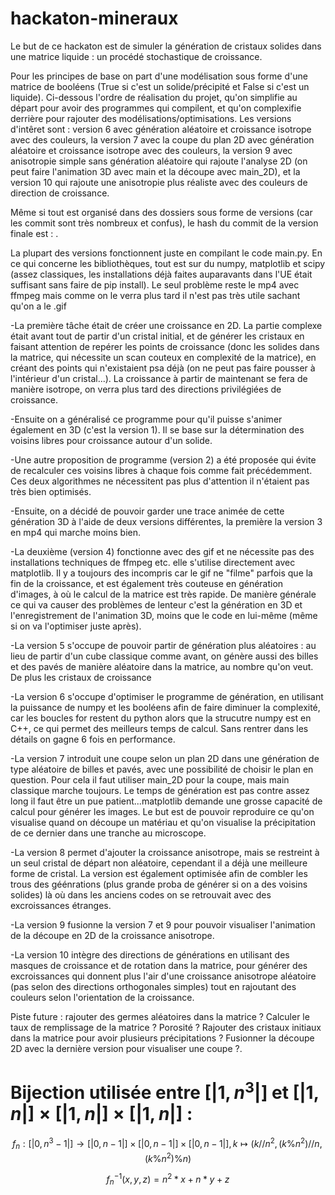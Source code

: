 # hackaton-mineraux

Le but de ce hackaton est de simuler la génération de cristaux solides dans une matrice liquide : un procédé stochastique de croissance. 

Pour les principes de base on part d'une modélisation sous forme d'une matrice de booléens (True si c'est un solide/précipité et False si c'est un liquide). Ci-dessous l'ordre de réalisation du projet, qu'on simplifie au départ pour avoir des programmes qui compilent, et qu'on complexifie derrière pour rajouter des modélisations/optimisations. Les versions d'intêret sont : version 6 avec génération aléatoire et croissance isotrope avec des couleurs, la version 7 avec la coupe du plan 2D avec génération aléatoire et croissance isotrope avec des couleurs, la version 9 avec anisotropie simple sans génération aléatoire qui rajoute l'analyse 2D (on peut faire l'animation 3D avec main et la découpe avec main_2D), et la version 10 qui rajoute une anisotropie plus réaliste avec des couleurs de direction de croissance.

Même si tout est organisé dans des dossiers sous forme de versions (car les commit sont très nombreux et confus), le hash du commit de la version finale est : .

La plupart des versions fonctionnent juste en compilant le code main.py. En ce qui concerne les bibliothèques, tout est sur du numpy, matplotlib et scipy (assez classiques, les installations déjà faites auparavants dans l'UE était suffisant sans faire de pip install). Le seul problème reste le mp4 avec ffmpeg mais comme on le verra plus tard il n'est pas très utile sachant qu'on a le .gif

-La première tâche était de créer une croissance en 2D. La partie complexe était avant tout de partir d'un cristal initial, et de générer les cristaux en faisant attention de repérer les points de croissance (donc les solides dans la matrice, qui nécessite un scan couteux en complexité de la matrice), en créant des points qui n'existaient psa déjà (on ne peut pas faire pousser à l'intérieur d'un cristal...). La croissance à partir de maintenant se fera de manière isotrope, on verra plus tard des directions privilégiées de croissance.

-Ensuite on a généralisé ce programme pour qu'il puisse s'animer également en 3D (c'est la version 1). Il se base sur la détermination des voisins libres pour croissance autour d'un solide.

-Une autre proposition de programme (version 2) a été proposée qui évite de recalculer ces voisins libres à chaque fois comme fait précédemment. Ces deux algorithmes ne nécessitent pas plus d'attention il n'étaient pas très bien optimisés.

-Ensuite, on a décidé de pouvoir garder une trace animée de cette génération 3D à l'aide de deux versions différentes, la première la version 3 en mp4 qui marche moins bien.

-La deuxième (version 4) fonctionne avec des gif et ne nécessite pas des installations techniques de ffmpeg etc. elle s'utilise directement avec matplotlib. Il y a toujours des incompris car le gif ne "filme" parfois que la fin de la croissance, et est également très couteuse en génération d'images, à où le calcul de la matrice est très rapide. De manière générale ce qui va causer des problèmes de lenteur c'est la génération en 3D et l'enregistrement de l'animation 3D, moins que le code en lui-même (même si on va l'optimiser juste après).

-La version 5 s'occupe de pouvoir partir de génération plus aléatoires : au lieu de partir d'un cube classique comme avant, on génère aussi des billes et des pavés de manière aléatoire dans la matrice, au nombre qu'on veut. De plus les cristaux de croissance 

-La version 6 s'occupe d'optimiser le programme de génération, en utilisant la puissance de numpy et les booléens afin de faire diminuer la complexité, car les boucles for restent du python alors que la strucutre numpy est en C++, ce qui permet des meilleurs temps de calcul. Sans rentrer dans les détails on gagne 6 fois en performance.

-La version 7 introduit une coupe selon un plan 2D dans une génération de type aléatoire de billes et pavés, avec une possibilité de choisir le plan en question. Pour cela il faut utiliser main_2D pour la coupe, mais main classique marche toujours. Le temps de génération est pas contre assez long il faut être un pue patient...matplotlib demande une grosse capacité de calcul pour générer les images. Le but est de pouvoir reproduire ce qu'on visualise quand on découpe un matériau et qu'on visualise la précipitation de ce dernier dans une tranche au microscope. 

-La version 8 permet d'ajouter la croissance anisotrope, mais se restreint à un seul cristal de départ non aléatoire, cependant il a déjà une meilleure forme de cristal. La version est également optimisée afin de combler les trous des géénrations (plus grande proba de générer si on a des voisins solides) là où dans les anciens codes on se retrouvait avec des excroissances étranges.

-La version 9 fusionne la version 7 et 9 pour pouvoir visualiser l'animation de la découpe en 2D de la croissance anisotrope.

-La version 10 intègre des directions de générations en utilisant des masques de croissance et de rotation dans la matrice, pour générer des excroissances qui donnent plus l'air d'une croissance anisotrope aléatoire (pas selon des directions orthogonales simples) tout en rajoutant des couleurs selon l'orientation de la croissance.

Piste future : rajouter des germes aléatoires dans la matrice ? Calculer le taux de remplissage de la matrice ? Porosité ? Rajouter des cristaux initiaux dans la matrice pour avoir plusieurs précipitations ? Fusionner la découpe 2D avec la dernière version pour visualiser une coupe ?.

# Bijection utilisée entre $[|1,n^3|]$ et $[|1,n|]\times[|1,n|]\times[|1,n|]$ :
$$f_n : [|0,n^3-1|] \to [|0,n-1|]\times[|0,n-1|]\times[|0,n-1|], k \mapsto (k//n^2, (k\%n^2)//n, (k\%n^2)\%n)$$

$$f_n^{-1} (x,y,z) = n^2*x + n*y + z$$